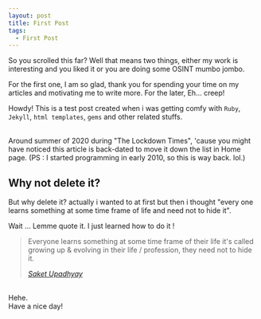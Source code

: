 ```yaml
---
layout: post
title: First Post
tags:
  - First Post
---
```


<div class="message">
So you scrolled this far? Well that means two things, either my work is interesting and you liked it or you are doing some OSINT mumbo jombo.

For the first one, I am so glad, thank you for spending your time on my articles and motivating me to write more.
For the later, Eh... creep!
</div>

<!-- <div class="message"> -->
  Howdy! This is a test post created when i was getting comfy with `Ruby`, `Jekyll`, `html templates`, `gems`  and other related stuffs.
<!-- </div> -->
<br>
Around summer of 2020 during "The Lockdown Times", 'cause you might have noticed this article is back-dated to move it down the list in Home page. (PS : I started programming in early 2010, so this is way back. lol.)

<h2>Why not delete it?</h2>

But why delete it? actually i wanted to at first but then i thought "every one learns something at some time frame of life and need not to hide it".
<br>

Wait ... Lemme quote it. I just learned how to do it !
> Everyone learns something at some time frame of their life
> it's called growing up & evolving in their life / profession, they need not to hide it.
>
> <cite><a href="#">Saket Upadhyay</a></cite>

<br>
Hehe.
<br>
Have a nice day!

